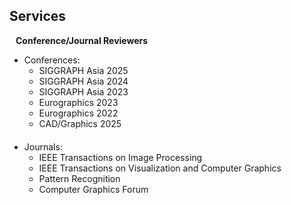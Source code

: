 ## Services

<h4 style="margin:0 10px 0;">Conference/Journal Reviewers</h4>

<ul>
  <li>Conferences:</li>
  <ul style="margin:0 0 20px;">
    <li>SIGGRAPH Asia 2025</li>
    <li>SIGGRAPH Asia 2024</li>
    <li>SIGGRAPH Asia 2023</li>
    <li>Eurographics 2023</li>
    <li>Eurographics 2022</li>
    <li>CAD/Graphics 2025</li>
  </ul>
  <li>Journals:</li>
  <ul style="margin:0 0 20px;">
    <li>IEEE Transactions on Image Processing </li>
    <li>IEEE Transactions on Visualization and Computer Graphics</li>
    <li>Pattern Recognition</li>
    <li>Computer Graphics Forum</li>
  </ul>
</ul>